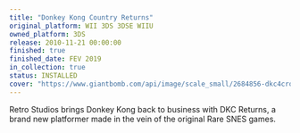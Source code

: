 ```yaml
---
title: "Donkey Kong Country Returns"
original_platform: WII 3DS 3DSE WIIU
owned_platform: 3DS
release: 2010-11-21 00:00:00
finished: true
finished_date: FEV 2019
in_collection: true
status: INSTALLED
cover: "https://www.giantbomb.com/api/image/scale_small/2684856-dkc4crop.jpg"
---
```


Retro Studios brings Donkey Kong back to business with DKC Returns, a brand new platformer made in the vein of the original Rare SNES games.
